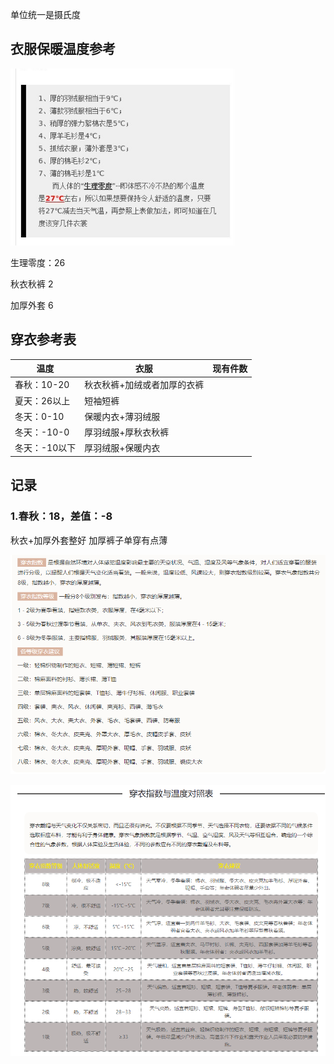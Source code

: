 单位统一是摄氏度

## 衣服保暖温度参考

![image-20221103095109571](https://raw.githubusercontent.com/qkd90/figureBed/main/202211030951707.png)

生理零度：26

秋衣秋裤 2

加厚外套 6

## 穿衣参考表

| 温度          | 衣服                        | 现有件数 |
| ------------- | --------------------------- | -------- |
| 春秋：10-20   | 秋衣秋裤+加绒或者加厚的衣裤 |          |
| 夏天：26以上  | 短袖短裤                    |          |
| 冬天：0-10    | 保暖内衣+薄羽绒服           |          |
| 冬天：-10-0   | 厚羽绒服+厚秋衣秋裤         |          |
| 冬天：-10以下 | 厚羽绒服+保暖内衣           |          |

## 记录

### 1.春秋：18，差值：-8

秋衣+加厚外套整好  加厚裤子单穿有点薄



![image-20221103103314372](https://raw.githubusercontent.com/qkd90/figureBed/main/202211031033427.png)

![image-20221103103344572](https://raw.githubusercontent.com/qkd90/figureBed/main/202211031033641.png)


